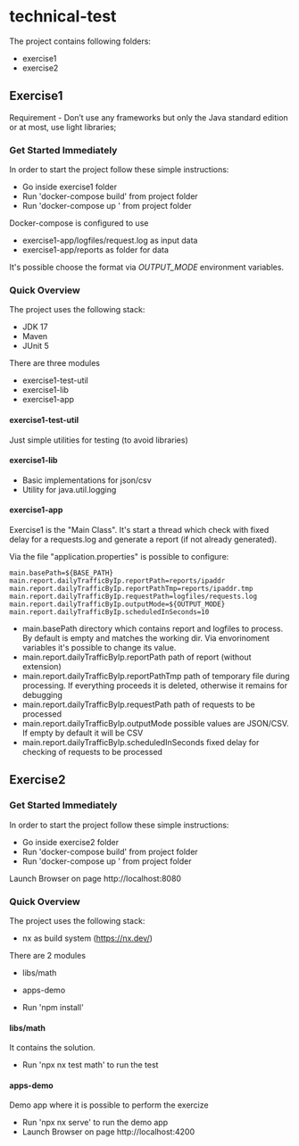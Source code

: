 # technical-test

The project contains following folders:

- exercise1
- exercise2

## Exercise1

Requirement - Don’t use any frameworks but only the Java standard edition or at most, use light libraries;

### Get Started Immediately
In order to start the project  follow these simple instructions:

- Go inside exercise1 folder
- Run 'docker-compose build' from project folder
- Run 'docker-compose up ' from project folder

Docker-compose is configured to use

- exercise1-app/logfiles/request.log as input data
- exercise1-app/reports as folder for data

It's possible choose the format via *OUTPUT_MODE* environment variables.

### Quick Overview
The project uses the following stack:

- JDK 17
- Maven
- JUnit 5

There are three modules

- exercise1-test-util
- exercise1-lib
- exercise1-app

#### exercise1-test-util

Just simple utilities for testing (to avoid libraries)

#### exercise1-lib

- Basic implementations for json/csv
- Utility for java.util.logging

#### exercise1-app

Exercise1 is the "Main Class". 
It's start a thread which check with fixed delay for a requests.log and generate a report (if not already generated).

Via the file "application.properties" is possible to configure:

```
main.basePath=${BASE_PATH}
main.report.dailyTrafficByIp.reportPath=reports/ipaddr
main.report.dailyTrafficByIp.reportPathTmp=reports/ipaddr.tmp
main.report.dailyTrafficByIp.requestPath=logfiles/requests.log
main.report.dailyTrafficByIp.outputMode=${OUTPUT_MODE}
main.report.dailyTrafficByIp.scheduledInSeconds=10
```

- main.basePath directory which contains report and logfiles to process. By default is empty and matches the working dir. Via envorinoment variables it's possible to change its value.
- main.report.dailyTrafficByIp.reportPath path of report (without extension)
- main.report.dailyTrafficByIp.reportPathTmp path of temporary file during processing. If everything proceeds it is deleted, otherwise it remains for debugging
- main.report.dailyTrafficByIp.requestPath path of requests to be processed
- main.report.dailyTrafficByIp.outputMode possible values are JSON/CSV. If empty by default it will be CSV
- main.report.dailyTrafficByIp.scheduledInSeconds fixed delay for checking of requests to be processed


## Exercise2

### Get Started Immediately
In order to start the project  follow these simple instructions:

- Go inside exercise2 folder
- Run 'docker-compose build' from project folder
- Run 'docker-compose up ' from project folder

Launch Browser on page http://localhost:8080

### Quick Overview
The project uses the following stack:

- nx as build system (https://nx.dev/)

There are 2 modules

- libs/math
- apps-demo

- Run 'npm install'

#### libs/math

It contains the solution.

- Run 'npx nx test math' to run the test

#### apps-demo

Demo app where it is possible to perform the exercize 

- Run 'npx nx serve' to run the demo app
- Launch Browser on page http://localhost:4200
